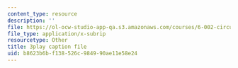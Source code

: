 ```yaml
---
content_type: resource
description: ''
file: https://ol-ocw-studio-app-qa.s3.amazonaws.com/courses/6-002-circuits-and-electronics-spring-2007/b8623b6bf138526c984990ae11e58e24_RsJ1eg7XNVs.vtt
file_type: application/x-subrip
resourcetype: Other
title: 3play caption file
uid: b8623b6b-f138-526c-9849-90ae11e58e24
---
```

